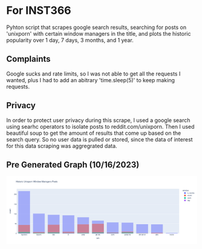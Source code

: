 # For INST366
Pyhton script that scrapes google search results, searching for posts on 'unixporn' with certain window managers in the title, and plots the historic popularity over 1 day, 7 days, 3 months, and 1 year.
## Complaints
Google sucks and rate limits, so I was not able to get all the requests I wanted, plus I had to add an abitrary 'time.sleep(5)' to keep making requests. 
## Privacy
In order to protect user privacy during this scrape, I used a google search using searhc operators to isolate posts to reddit.com/unixporn. Then I used beautiful soup to get the amount of results that come up based on the search query. So no user data is pulled or stored, since the data of interest for this data scraping was aggregrated data. 
## Pre Generated Graph (10/16/2023)
![alt text](img.png "graph")
